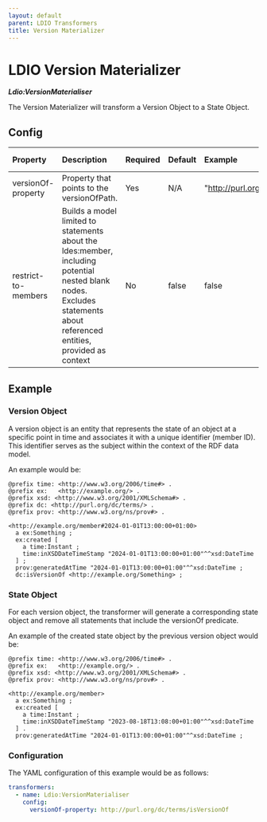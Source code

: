 ```yaml
---
layout: default
parent: LDIO Transformers
title: Version Materializer
---
```


# LDIO Version Materializer

***Ldio:VersionMaterialiser***

The Version Materializer will transform a Version Object to a State Object.

## Config

| Property            | Description                                                                                                                                                             | Required | Default | Example                                | Supported values |
|:--------------------|:------------------------------------------------------------------------------------------------------------------------------------------------------------------------|:---------|:--------|:---------------------------------------|:-----------------|
| versionOf-property  | Property that points to the versionOfPath.                                                                                                                              | Yes      | N/A     | "http://purl.org/dc/terms/isVersionOf" | String           |
| restrict-to-members | Builds a model limited to statements about the ldes:member, including potential nested blank nodes.  Excludes statements about referenced entities, provided as context | No       | false   | false                                  | true or false    |

## Example

### Version Object

A version object is an entity that represents the state of an object at a specific point in time and associates it with
a unique identifier (member ID). This identifier serves as the subject within the context of the RDF data model.

An example would be:

```turtle
@prefix time: <http://www.w3.org/2006/time#> .
@prefix ex:   <http://example.org/> .
@prefix xsd: <http://www.w3.org/2001/XMLSchema#> .
@prefix dc: <http://purl.org/dc/terms/> .
@prefix prov: <http://www.w3.org/ns/prov#> .

<http://example.org/member#2024-01-01T13:00:00+01:00>
  a ex:Something ;
  ex:created [
    a time:Instant ;
    time:inXSDDateTimeStamp "2024-01-01T13:00:00+01:00"^^xsd:DateTime
  ] ;
  prov:generatedAtTime "2024-01-01T13:00:00+01:00"^^xsd:DateTime ;
  dc:isVersionOf <http://example.org/Something> ;
```

### State Object

For each version object, the transformer will generate a corresponding state object and remove all statements that include the versionOf predicate.

An example of the created state object by the previous version object would be:

```turtle
@prefix time: <http://www.w3.org/2006/time#> .
@prefix ex:   <http://example.org/> .
@prefix xsd: <http://www.w3.org/2001/XMLSchema#> .
@prefix prov: <http://www.w3.org/ns/prov#> .

<http://example.org/member>
  a ex:Something ;
  ex:created [
    a time:Instant ;
    time:inXSDDateTimeStamp "2023-08-18T13:08:00+01:00"^^xsd:DateTime
  ] .
  prov:generatedAtTime "2024-01-01T13:00:00+01:00"^^xsd:DateTime ;
```

### Configuration
The YAML configuration of this example would be as follows:

```yaml
transformers:
  - name: Ldio:VersionMaterialiser
    config:
      versionOf-property: http://purl.org/dc/terms/isVersionOf
```